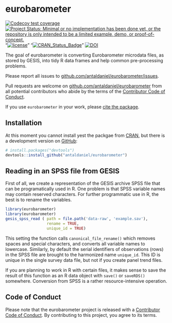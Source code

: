 
<!-- README.md is generated from README.Rmd. Please edit that file -->

# eurobarometer

<!-- badges: start -->

[![Codecov test
coverage](https://codecov.io/gh/antaldaniel/eurobarometer/branch/master/graph/badge.svg)](https://codecov.io/gh/antaldaniel/eurobarometer?branch=master)
[![Project Status: Minimal or no implementation has been done yet, or
the repository is only intended to be a limited example, demo, or
proof-of-concept.](https://www.repostatus.org/badges/latest/concept.svg)](https://www.repostatus.org/#concept)
“[![license](https://img.shields.io/badge/license-GPL--3-blue.svg)](https://www.gnu.org/licenses/gpl-3.0.en.html)”
“[![CRAN\_Status\_Badge](https://www.r-pkg.org/badges/version/regions)](https://cran.r-project.org/package=eurobarometer)”
[![DOI](https://zenodo.org/badge/DOI/10.5281/zenodo.3825700.svg)](https://doi.org/10.5281/zenodo.3825700)
<!-- badges: end -->

The goal of eurobarometer is converting Eurobarometer microdata files,
as stored by GESIS, into tidy R data frames and help common
pre-processing problems.

Please report all issues to
[github.com/antaldaniel/eurobarometer/issues](https://github.com/antaldaniel/eurobarometer/issues).

Pull requests are welcome on
[github.com/antaldaniel/eurobarometer](\(https://github.com/antaldaniel/eurobarometer/issues\))
from all potential contributors who abide by the terms of the
[Contributor Code of
Conduct](https://contributor-covenant.org/version/2/0/CODE_OF_CONDUCT.html).

If you use `eurobarometer` in your work, please [cite the
package](https://doi.org/10.5281/zenodo.3825700).

## Installation

At this moment you cannot install yest the packgae from
[CRAN](https://CRAN.R-project.org), but there is a development version
on [GitHub](https://github.com/):

``` r
# install.packages("devtools")
devtools::install_github("antaldaniel/eurobarometer")
```

## Reading in an SPSS file from GESIS

First of all, we create a representation of the GESIS archive SPSS file
that can be programatically used in R. One problem is that SPSS variable
names may contain reserved characters. For further programmatic use in
R, the best is to rename the variables.

``` r
library(eurobarometer)
library(eurobarometer)
gesis_spss_read ( path = file.path('data-raw', 'example.sav'), 
                  rename = TRUE, 
                  unique_id = TRUE)
```

This setting the function calls `canonical_file_rename()` which removes
spaces and special characters, and converts all variable names to
lowercase. Similarly, by default the serial identifiers of observations
(rows) in the SPSS file are brought to the harmonized name `unique_id`.
This ID is unique in the single survey data file, but not if you create
panel trend files.

If you are planning to work in R with certain files, it makes sense to
save the result of this function as an R data object with `save()` or
`saveRDS()` somewhere. Conversion from SPSS is a rather
resource-intensive operation.

## Code of Conduct

Please note that the eurobarometer project is released with a
[Contributor Code of
Conduct](https://contributor-covenant.org/version/2/0/CODE_OF_CONDUCT.html).
By contributing to this project, you agree to its terms.
